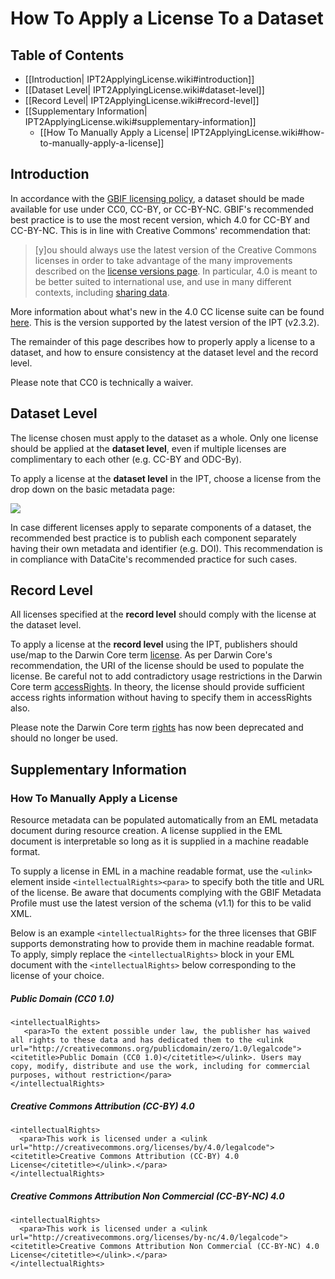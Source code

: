 # How To Apply a License To a Dataset

## Table of Contents
+ [[Introduction| IPT2ApplyingLicense.wiki#introduction]]
+ [[Dataset Level| IPT2ApplyingLicense.wiki#dataset-level]]
+ [[Record Level| IPT2ApplyingLicense.wiki#record-level]]
+ [[Supplementary Information| IPT2ApplyingLicense.wiki#supplementary-information]]
  + [[How To Manually Apply a License| IPT2ApplyingLicense.wiki#how-to-manually-apply-a-license]]

## Introduction

In accordance with the [GBIF licensing policy](http://www.gbif.org/terms/licences), a dataset should be made available for use under CC0, CC-BY, or CC-BY-NC. GBIF's recommended best practice is to use the most recent version, which 4.0 for CC-BY and CC-BY-NC. This is in line with Creative Commons' recommendation that: 

> [y]ou should always use the latest version of the Creative Commons licenses in order to take advantage of the many improvements described on the [license versions page](https://wiki.creativecommons.org/wiki/License_Versions). In particular, 4.0 is meant to be better suited to international use, and use in many different contexts, including [sharing data](https://blog.creativecommons.org/2011/08/23/data-governance-our-idea-for-the-moore-foundation/).

More information about what's new in the 4.0 CC license suite can be found [here](https://creativecommons.org/version4/). This is the version supported by the latest version of the IPT (v2.3.2).

The remainder of this page describes how to properly apply a license to a dataset, and how to ensure consistency at the dataset level and the record level.

Please note that CC0 is technically a waiver.

## Dataset Level

The license chosen must apply to the dataset as a whole. Only one license should be applied at the **dataset level**, even if multiple licenses are complimentary to each other (e.g. CC-BY and ODC-By).

To apply a license at the **dataset level** in the IPT, choose a license from the drop down on the basic metadata page:

<img src='https://github.com/gbif/ipt/wiki/gbif-ipt-docs/ipt2/v22/LicenseDropdownWide.png' />

In case different licenses apply to separate components of a dataset, the recommended best practice is to publish each component separately having their own metadata and identifier (e.g. DOI). This recommendation is in compliance with DataCite's recommended practice for such cases.

## Record Level

All licenses specified at the **record level** should comply with the license at the dataset level.

To apply a license at the **record level** using the IPT, publishers should use/map to the Darwin Core term [license](http://rs.tdwg.org/dwc/terms/index.htm#dcterms:license). As per Darwin Core's recommendation, the URI of the license should be used to populate the license. Be careful not to add contradictory usage restrictions in the Darwin Core term [accessRights](http://rs.tdwg.org/dwc/terms/index.htm#dcterms:accessRights). In theory, the license should provide sufficient access rights information without having to specify them in accessRights also.

Please note the Darwin Core term [rights](http://rs.tdwg.org/dwc/terms/history/#dcterms:rights) has now been deprecated and should no longer be used.

## Supplementary Information

### How To Manually Apply a License

Resource metadata can be populated automatically from an EML metadata document during resource creation. A license supplied in the EML document is interpretable so long as it is supplied in a machine readable format. 

To supply a license in EML in a machine readable format, use the `<ulink>` element inside `<intellectualRights><para>` to specify both the title and URL of the license. Be aware that documents complying with the GBIF Metadata Profile must use the latest version of the schema (v1.1) for this to be valid XML. 

Below is an example `<intellectualRights>` for the three licenses that GBIF supports demonstrating how to provide them in machine readable format. To apply, simply replace the `<intellectualRights>` block in your EML document with the `<intellectualRights>` below corresponding to the license of your choice.

##### Public Domain (CC0 1.0)
```
<intellectualRights>
   <para>To the extent possible under law, the publisher has waived all rights to these data and has dedicated them to the <ulink url="http://creativecommons.org/publicdomain/zero/1.0/legalcode"><citetitle>Public Domain (CC0 1.0)</citetitle></ulink>. Users may copy, modify, distribute and use the work, including for commercial purposes, without restriction</para>
</intellectualRights>
```
 
##### Creative Commons Attribution (CC-BY) 4.0
``` 
<intellectualRights>
  <para>This work is licensed under a <ulink url="http://creativecommons.org/licenses/by/4.0/legalcode"><citetitle>Creative Commons Attribution (CC-BY) 4.0 License</citetitle></ulink>.</para>
</intellectualRights>
```

##### Creative Commons Attribution Non Commercial (CC-BY-NC) 4.0
``` 
<intellectualRights>
  <para>This work is licensed under a <ulink url="http://creativecommons.org/licenses/by-nc/4.0/legalcode"><citetitle>Creative Commons Attribution Non Commercial (CC-BY-NC) 4.0 License</citetitle></ulink>.</para>
</intellectualRights>
```